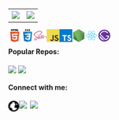 <!-- This is definitely not markdown, but markdown isn't great for formatting -->

<table>
<tr>
<th> <img src='https://github-readme-stats.vercel.app/api?username=nick-mazuk&hide=contribs&count_private=true&show_icons=true&hide_title=true&layout=compact&hide_border=true'> </th>
<th> <img src='https://github-readme-stats.vercel.app/api/top-langs/?username=nick-mazuk&hide=java&layout=compact&hide_border=true'> </th>
</tr>
</table>

<img align='left' alt="HTML5" width="26px" src="https://raw.githubusercontent.com/github/explore/80688e429a7d4ef2fca1e82350fe8e3517d3494d/topics/html/html.png">
<img align='left' alt="CSS3" width="26px" src="https://raw.githubusercontent.com/github/explore/80688e429a7d4ef2fca1e82350fe8e3517d3494d/topics/css/css.png">
<img align='left' alt="Sass" width="26px" src="https://raw.githubusercontent.com/github/explore/80688e429a7d4ef2fca1e82350fe8e3517d3494d/topics/sass/sass.png">
<img align='left' alt="JavaScript" width="26px" src="https://raw.githubusercontent.com/github/explore/80688e429a7d4ef2fca1e82350fe8e3517d3494d/topics/javascript/javascript.png">
<img align='left' alt="TypeScript" width="26px" src="https://raw.githubusercontent.com/github/explore/80688e429a7d4ef2fca1e82350fe8e3517d3494d/topics/typescript/typescript.png">
<img align='left' alt="Node.js" width="26px" src="https://raw.githubusercontent.com/github/explore/80688e429a7d4ef2fca1e82350fe8e3517d3494d/topics/nodejs/nodejs.png">
<img align='left' alt="React" width="26px" src="https://raw.githubusercontent.com/github/explore/80688e429a7d4ef2fca1e82350fe8e3517d3494d/topics/react/react.png">
<img align='left' alt="Gatsby" width="26px" src="https://raw.githubusercontent.com/github/explore/e94815998e4e0713912fed477a1f346ec04c3da2/topics/gatsby/gatsby.png">

<br />

#### Popular Repos:

<!-- <table>
<tr>
<th>

<img src='https://github-readme-stats.vercel.app/api/pin/?username=nick-mazuk&repo=balanced-text&hide_border=true'>

[![npm](https://img.shields.io/npm/v/balanced-text.svg?style=flat-square)](https://www.npmjs.com/package/balanced-text)
[![npm](https://img.shields.io/npm/dm/balanced-text.svg?style=flat-square)](https://www.npmjs.com/package/balanced-text)

</th>
<th> 

<img src='https://github-readme-stats.vercel.app/api/pin/?username=nick-mazuk&repo=lightening-css&hide_border=true'>

[![npm](https://img.shields.io/npm/v/lightening-css.svg?style=flat-square)](https://www.npmjs.com/package/lightening-css)
[![npm](https://img.shields.io/npm/dm/lightening-css.svg?style=flat-square)](https://www.npmjs.com/package/lightening-css)

 </th>
</tr>
</table> -->

<a href='https://github.com/Nick-Mazuk/balanced-text'><img align="center" src='https://github-readme-stats.vercel.app/api/pin/?username=nick-mazuk&repo=balanced-text&hide_border=true'></a>
<a href='https://github.com/Nick-Mazuk/lightening-css'><img align="center" src='https://github-readme-stats.vercel.app/api/pin/?username=nick-mazuk&repo=lightening-css&hide_border=true'></a>

#### Connect with me:

[<img align="left" width="22px" src="https://raw.githubusercontent.com/iconic/open-iconic/master/svg/globe.svg" />][website]
[<img align="left" width="22px" src="https://cdn.jsdelivr.net/npm/simple-icons@v3/icons/youtube.svg" />][youtube]
[<img align="left" width="22px" src="https://cdn.jsdelivr.net/npm/simple-icons@v3/icons/facebook.svg" />][facebook]

[website]: https://nickmazuk.com
[facebook]: https://www.facebook.com/nicholas.mazuk.3
[youtube]: https://www.youtube.com/FinaleSuperuser?sub_confirmation=1
